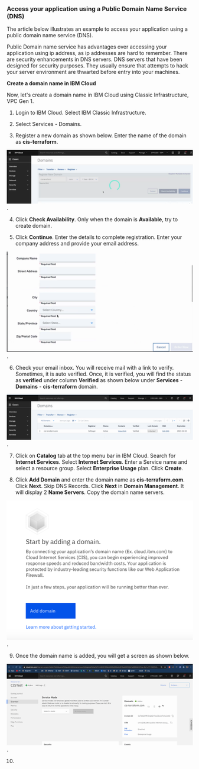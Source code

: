 ### Access your application using a Public Domain Name Service (DNS)

The article below illustrates an example to access your application using a public domain name service (DNS). 

Public Domain name service has advantages over accessing your application using ip address, as ip addresses are hard to remember. There are security enhancements in DNS servers. DNS servers that have been designed for security purposes. They usually ensure that attempts to hack your server environment are thwarted before entry into your machines. 

**Create a domain name in IBM Cloud**

Now, let's create a domain name in IBM Cloud using Classic Infrastructure, VPC Gen 1. 

1. Login to IBM Cloud. Select IBM Classic Infrastructure. 

2. Select Services - Domains. 

3. Register a new domain as shown below. Enter the name of the domain as **cis-terraform**.   

![Register New Domain](images/cis-terraform-domain.png). 

4. Click **Check Availability**. Only when the domain is **Available**, try to create domain.    

5. Click **Continue**. Enter the details to complete registration. Enter your company address and provide your email address.   

![Complete registration](images/complete-registration.png). 

6. Check your email inbox. You will receive mail with a link to verify. Sometimes, it is auto verified. Once, it is verified, you will find the status as **verified** under column **Verified** as shown below under **Services** - **Domains** - **cis-terraform** domain.   

![domain verified](images/cis-terraform-domain-verified.png). 

7. Click on **Catalog** tab at the top menu bar in IBM Cloud. Search for **Internet Services**. Select **Internet Services**. Enter a Service name and select a resource group. Select **Enterprise Usage** plan. Click **Create**. 

8. Click **Add Domain** and enter the domain name as **cis-terraform.com**. Click **Next**. Skip DNS Records. Click **Next** in **Domain Management**. It will display 2 **Name Servers**.  Copy the domain name servers.    

![add domain](images/InternetServices_AddDomain.png). 

9. Once the domain name is added, you will get a screen as shown below.    

![domain added](images/Internet_Services_Add_Domain.png). 


10. 






